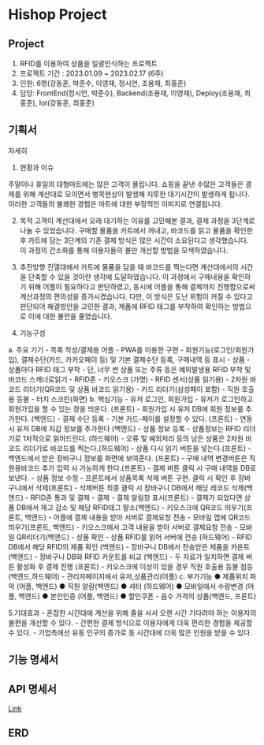 # Hishop Project

## Project

1. RFID를 이용하여 상품을 일괄인식하는 프로젝트
2. 프로젝트 기간 : 2023.01.09 ~ 2023.02.17 (6주)
3. 인원: 6명(강동훈, 박준수, 이영재, 정시언, 조용재, 최홍준)
4. 담당: FrontEnd(정시언, 박준수), Backend(조용재, 이영재), Deploy(조용재, 최홍준), Iot(강동훈, 최홍준)

## 기획서
<summary>자세히</summary>
 
 1. 현황과 이슈

주말이나 휴일의 대형마트에는 많은 고객이 몰립니다. 쇼핑을 끝낸 수많은 고객들은
결제를 위해 계산대로 모이면서 병목현상이 발생해 지루한 대기시간이 발생하게 됩니다.
이러한 고객들의 불쾌한 경험은 마트에 대한 부정적인 이미지로 연결됩니다.

2. 목적
고객이 계산대에서 오래 대기하는 이유를 고민해본 결과, 결제 과정을 3단계로 나눌 수
있었습니다. 구매할 물품을 카트에서 꺼내고, 바코드를 읽고 물품을 확인한 후 카트에 담는
3단계의 기존 결제 방식은 많은 시간이 소요된다고 생각했습니다. 이 과정의 간소화를 통해
이용자들의 불만 개선할 방법을 모색하였습니다.

3. 추진방향
진열대에서 카트에 물품을 담을 때 바코드를 찍는다면 계산대에서의 시간을 단축할 수
있을 것이란 생각에 도달하였습니다. 이 과정에서 구매내용을 확인하기 위해 어플이
필요하다고 판단하였고, 동시에 어플을 통해 결제까지 진행함으로써 계산과정의 편의성을
증가시켰습니다. 다만, 이 방식은 도난 위험이 커질 수 있다고 판단되어 해결방안을 고민한
결과, 제품에 RFID 태그를 부착하여 확인하는 방법으로 이에 대한 불안을 줄였습니다.

4. 기능구성

a. 주요 기기
	- 목록 작성/결제용 어플
		- PWA를 이용한 구현
		- 회원기능(로그인/회원가입), 결제수단(카드, 카카오페이 등) 및 기본 결제수단 등록, 구매내역 등 표시
	- 상품
		- 상품마다 RFID 태그 부착
		- 단, 너무 싼 상품 또는 주류 등은 예외발생용 RFID 부착 및 바코드 스캐너로읽기
	- RFID존 - 키오스크 (가명)
		- RFID 센서(상품 읽기용)
		- 2차원 바코드 리더기(QR코드 및 상품 바코드 읽기용)
		- 카드 리더기(삼성페이 포함)
		- 직원 호출용 등불
		- 터치 스크린(화면)
b. 핵심기능
	- 유저 로그인, 회원가입
		- 유저가 로그인하고 회원가입을 할 수 있는 창을 띄운다. (프론트)
		- 회원가입 시 유저 DB에 회원 정보를 추가한다. (백엔드)
	- 결제 수단 등록
		- 기본 카드-페이를 설정할 수 있다. (프론트)
		- 연동 시 유저 DB에 지갑 정보를 추가한다 (백엔드)
	- 상품 정보 등록
		- 상품정보는 RFID 리더기로 1차적으로 읽어드린다. (하드웨어)
		- 오류 및 예외처리 등의 남은 상품은 2차원 바코드 리더기로 바코드를 찍는다.(하드웨어)
		- 상품 다시 읽기 버튼을 넣는다.(프론트)
		- 백엔드에서 받은 장바구니 정보를 화면에 보여준다. (프론트)
		- 구매 내역 변경버튼은 직원용바코드 추가 입력 시 가능하게 한다.(프론트)
		- 결제 버튼 클릭 시 구매 내역을 DB로 보낸다.
	- 상품 정보 수정
		- 프론트에서 상품목록 삭제 버튼 구현. 클릭 시 확인 후 장바구니에서 삭제(프론트)
		- 삭제버튼 최종 클릭 시 장바구니 DB에서 해당 레코드 삭제(백엔드)
	- RFID존 통과 및 결제
		- 결제
			- 결제 알림창 표시(프론트)
			- 결제가 되었다면 상품 DB에서 재고 감소 및 해당 RFID태그 말소(백엔드)
			- 키오스크에 QR코드 띄우기(프론트, 백엔드)
				- 어플에 결제 내용을 받아 서버로 결제요청 전송
			- 모바일 앱에 QR코드 띄우기(프론트, 백엔드)
				- 키오스크에서 고객 내용을 받아 서버로 결제요청 전송
			- 모바일 QR리더기(백앤드)
		- 상품 확인
			- 상품 RFID를 읽어 서버에 전송 (하드웨어)
			- RFID DB에서 해당 RFID의 제품 확인 (백엔드)
			- 장바구니 DB에서 전송받은 제품을 카운트 (백엔드)
			- 장바구니 DB와 RFID 카운트를 비교 (백엔드)
			- 두 자료가 일치하면 결제 버튼 활성화 후 결제 진행 (프론트)
			- 키오스크에 이상이 있을 경우 직원 호출용 등불 점등(백엔드,하드웨어)
	- 관리자페이지에서 유저,상품관리(어플)
c. 부가기능
	● 제품위치 파악 (어플, 백엔드)
	● 직원 알람(백엔드)
	● 셔터 (하드웨어)
	● 모바일에서 수량변경 (어플, 백엔드)
	● 본인인증 (어플, 백엔드)
	● 할인쿠폰 - 음수 가격의 상품(백엔드, 프론트)
	
5.기대효과
	- 혼잡한 시간대에 계산을 위해 줄을 서서 오랜 시간 기다려야 하는 이용자의 불편을 개선할 수 있다.
	- 간편한 결제 방식으로 이용자에게 더욱 편리한 경험을 제공할 수 있다.
	- 기업측에선 유동 인구의 증가로 동 시간대에 더욱 많은 인원을 받을 수 있다.

</details>

## 기능 명세서

## API 명세서
[Link](https://amused-whimsey-173.notion.site/61c5a9709a104cd0bc66c0d13bf0286e?v=74ef36de2b374c96af55e3ea3c4aa1ae)

## ERD